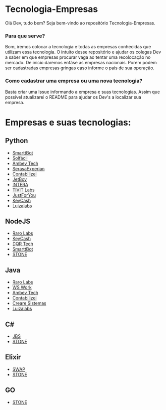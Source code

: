 # Tecnologia-Empresas

Olá Dev, tudo bem?
Seja bem-vindo ao repositório Tecnologia-Empresas.

### Para que serve?

Bom, iremos colocar a tecnologia e todas as empresas conhecidas que utilizam essa tecnologia.
O intuito desse repositório e ajudar os colegas Dev a saber em que empresas procurar vaga ao tentar uma recolocação no mercado.
De inicio daremos enfâse as empresas nacionais. Porem podem ser cadastradas empresas gringas caso informe o pais de sua operação.

### Como cadastrar uma empresa ou uma nova tecnologia?

Basta criar uma Issue informando a empresa e suas tecnologias. Assim que possível atualizarei o README para ajudar os Dev's a localizar sua empresa.


# Empresas e suas tecnologias:

## Python


- [SmarttBot](https://www.linkedin.com/company/smarttbot/)
- [Solfácil](https://www.linkedin.com/company/solfacil/)
- [Ambev Tech](https://www.linkedin.com/company/ambevtech/)
- [SerasaExperian](https://www.linkedin.com/company/serasaexperian/)
- [Contabilizei](https://www.linkedin.com/company/contabilizei/)
- [JetBov](https://www.linkedin.com/company/jetbov/)
- [INTERA](https://www.linkedin.com/company/byintera/)
- [TIVIT Labs](https://www.linkedin.com/company/tivitlabs/)
- [JustForYou](https://www.linkedin.com/company/justforbr/)
- [KeyCash](https://www.linkedin.com/company/keycash-inc/)
- [Luizalabs](https://www.linkedin.com/company/luizalabs/jobs/)


## NodeJS


- [Raro Labs](https://www.linkedin.com/company/raro-labs/jobs/)
- [KeyCash](https://www.linkedin.com/company/keycash-inc/)
- [DQR Tech](https://www.linkedin.com/company/dqr-tech/)
- [SmarttBot](https://www.linkedin.com/company/smarttbot/)
- [STONE](https://www.linkedin.com/company/stone-co/)


## Java


- [Raro Labs](https://www.linkedin.com/company/raro-labs/jobs/)
- [WS Work](https://www.linkedin.com/company/ws-work-sistemas/)
- [Ambev Tech](https://www.linkedin.com/company/ambevtech/)
- [Contabilizei](https://www.linkedin.com/company/contabilizei/)
- [Creare Sistemas](https://www.linkedin.com/company/creare-sistemas/)
- [Luizalabs](https://www.linkedin.com/company/luizalabs/jobs/)


## C#


- [JBS](https://www.linkedin.com/company/jbs/jobs/)
- [STONE](https://www.linkedin.com/company/stone-co/)


## Elixir


- [SWAP](https://www.linkedin.com/company/contaswap/)
- [STONE](https://www.linkedin.com/company/stone-co/)


## GO


- [STONE](https://www.linkedin.com/company/stone-co/)
